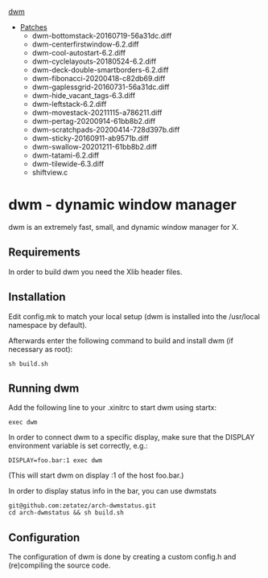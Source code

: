 [dwm](https://dwm.suckless.org/)

- [Patches](https://dwm.suckless.org/patches)
    - dwm-bottomstack-20160719-56a31dc.diff
    - dwm-centerfirstwindow-6.2.diff
    - dwm-cool-autostart-6.2.diff
    - dwm-cyclelayouts-20180524-6.2.diff
    - dwm-deck-double-smartborders-6.2.diff
    - dwm-fibonacci-20200418-c82db69.diff
    - dwm-gaplessgrid-20160731-56a31dc.diff
    - dwm-hide_vacant_tags-6.3.diff
    - dwm-leftstack-6.2.diff
    - dwm-movestack-20211115-a786211.diff
    - dwm-pertag-20200914-61bb8b2.diff
    - dwm-scratchpads-20200414-728d397b.diff
    - dwm-sticky-20160911-ab9571b.diff
    - dwm-swallow-20201211-61bb8b2.diff
    - dwm-tatami-6.2.diff
    - dwm-tilewide-6.3.diff
    - shiftview.c

# dwm - dynamic window manager
dwm is an extremely fast, small, and dynamic window manager for X.


## Requirements
In order to build dwm you need the Xlib header files.


## Installation
Edit config.mk to match your local setup (dwm is installed into
the /usr/local namespace by default).

Afterwards enter the following command to build and install dwm (if
necessary as root):

    sh build.sh


## Running dwm
Add the following line to your .xinitrc to start dwm using startx:

    exec dwm

In order to connect dwm to a specific display, make sure that
the DISPLAY environment variable is set correctly, e.g.:

    DISPLAY=foo.bar:1 exec dwm

(This will start dwm on display :1 of the host foo.bar.)

In order to display status info in the bar, you can use dwmstats

    git@github.com:zetatez/arch-dwmstatus.git
    cd arch-dwmstatus && sh build.sh

## Configuration
The configuration of dwm is done by creating a custom config.h
and (re)compiling the source code.
